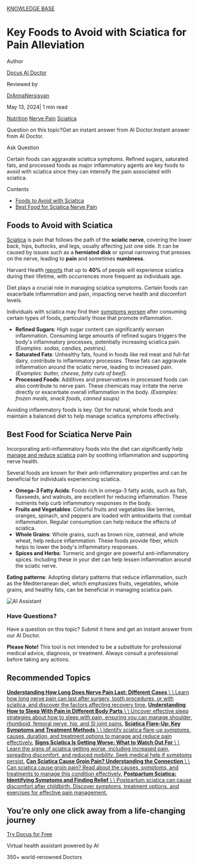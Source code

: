 [KNOWLEDGE BASE](https://docus.ai/knowledge-base)

# Key Foods to Avoid with Sciatica for Pain Alleviation

Author

[Docus AI Doctor](https://docus.ai/ai-doctor)

Reviewed by

[DrAnnaNersisyan](https://docus.ai/author/dr-anna-nersisyan)

May 13, 2024\| 1 min read

[Nutrition](https://docus.ai/tags/nutrition) [Nerve Pain](https://docus.ai/tags/nerve-pain) [Sciatica](https://docus.ai/tags/sciatica)

Question on this topic?Get an instant answer from AI Doctor.Instant answer from AI Doctor.

Ask Question

Certain foods can aggravate sciatica symptoms. Refined sugars, saturated fats, and processed foods as major inflammatory agents are key foods to avoid with sciatica since they can intensify the pain associated with sciatica.

Contents

- [Foods to Avoid with Sciatica](https://docus.ai/knowledge-base/foods-to-avoid-with-sciatica#foods-to-avoid-with-sciatica)
- [Best Food for Sciatica Nerve Pain](https://docus.ai/knowledge-base/foods-to-avoid-with-sciatica#best-food-for-sciatica-nerve-pain)

## Foods to Avoid with Sciatica

[Sciatica](https://docus.ai/symptoms-guide/sciatica-overview) is pain that follows the path of the **sciatic nerve**, covering the lower back, hips, buttocks, and legs, usually affecting just one side. It can be caused by issues such as a **herniated disk** or spinal narrowing that presses on the nerve, leading to **pain** and sometimes **numbness**.

Harvard Health [reports](https://www.health.harvard.edu/pain/sciatica-of-all-the-nerve#:~:text=As%20many%20as%2040%25%20of,more%20frequent%20as%20you%20age.) that up to **40%** of people will experience sciatica during their lifetime, with occurrences more frequent as individuals age.

Diet plays a crucial role in managing sciatica symptoms. Certain foods can exacerbate inflammation and pain, impacting nerve health and discomfort levels.

Individuals with sciatica may find their [symptoms worsen](https://docus.ai/knowledge-base/signs-sciatica-getting-worse) after consuming certain types of foods, particularly those that promote inflammation.

- **Refined Sugars**: High sugar content can significantly worsen inflammation. Consuming large amounts of refined sugars triggers the body's inflammatory processes, potentially increasing sciatica pain. _(Examples: sodas, candies, pastries)._
- **Saturated Fats**: Unhealthy fats, found in foods like red meat and full-fat dairy, contribute to inflammatory processes. These fats can aggravate inflammation around the sciatic nerve, leading to increased pain. _(Examples: butter, cheese, fatty cuts of beef)._
- **Processed Foods**: Additives and preservatives in processed foods can also contribute to nerve pain. These chemicals may irritate the nerve directly or exacerbate overall inflammation in the body. _(Examples: frozen meals, snack foods, canned soups)_

Avoiding inflammatory foods is key. Opt for natural, whole foods and maintain a balanced diet to help manage sciatica symptoms effectively.

## Best Food for Sciatica Nerve Pain

Incorporating anti-inflammatory foods into the diet can significantly help [manage and reduce sciatica](https://docus.ai/symptoms-guide/immediate-relief-for-sciatica-pain) pain by soothing inflammation and supporting nerve health.

Several foods are known for their anti-inflammatory properties and can be beneficial for individuals experiencing sciatica.

- **Omega-3 Fatty Acids**: Foods rich in omega-3 fatty acids, such as fish, flaxseeds, and walnuts, are excellent for reducing inflammation. These nutrients help curb inflammatory responses in the body.
- **Fruits and Vegetables**: Colorful fruits and vegetables like berries, oranges, spinach, and peppers are loaded with antioxidants that combat inflammation. Regular consumption can help reduce the effects of sciatica.
- **Whole Grains**: Whole grains, such as brown rice, oatmeal, and whole wheat, help reduce inflammation. These foods provide fiber, which helps to lower the body's inflammatory responses.
- **Spices and Herbs**: Turmeric and ginger are powerful anti-inflammatory spices. Including these in your diet can help lessen inflammation around the sciatic nerve.

**Eating patterns**: Adopting dietary patterns that reduce inflammation, such as the Mediterranean diet, which emphasizes fruits, vegetables, whole grains, and healthy fats, can be beneficial in managing sciatica pain.

![AI Assistant](https://docus.ai/images/small-assistant.png)

### Have Questions?

Have a question on this topic? Submit it here and get an instant answer from our AI Doctor.

**Please Note!** This tool is not intended to be a substitute for professional medical advice, diagnosis, or treatment. Always consult a professional before taking any actions.

## Recommended Topics

[**Understanding How Long Does Nerve Pain Last: Different Cases** \\
\\
Learn how long nerve pain can last after surgery, tooth procedures, or with sciatica, and discover the factors affecting recovery time.](https://docus.ai/knowledge-base/understanding-how-long-does-nerve-pain-last) [**Understanding How to Sleep With Pain in Different Body Parts** \\
\\
Uncover effective sleep strategies about how to sleep with pain, ensuring you can manage shoulder, rhomboid, femoral nerve, hip, and SI joint pains.](https://docus.ai/knowledge-base/understanding-how-to-sleep-with-pain) [**Sciatica Flare-Up: Key Symptoms and Treatment Methods** \\
\\
Identify sciatica flare-up symptoms, causes, duration, and treatment options to manage and reduce pain effectively.](https://docus.ai/knowledge-base/sciatica-flare-up) [**Signs Sciatica Is Getting Worse: What to Watch Out For** \\
\\
Learn the signs of sciatica getting worse, including increased pain, spreading discomfort, and reduced mobility. Seek medical help if symptoms persist.](https://docus.ai/knowledge-base/signs-sciatica-getting-worse) [**Can Sciatica Cause Groin Pain? Understanding the Connection** \\
\\
Can sciatica cause groin pain? Read about the causes, symptoms, and treatments to manage this condition effectively.](https://docus.ai/knowledge-base/sciatica-cause-groin-pain) [**Postpartum Sciatica: Identifying Symptoms and Finding Relief** \\
\\
Postpartum sciatica can cause discomfort after childbirth. Discover symptoms, treatment options, and exercises for effective pain management.](https://docus.ai/knowledge-base/postpartum-sciatica)

## You’re only one click away from a life-changing journey

[Try Docus for Free](https://my.docus.ai/auth/signup)

Virtual health assistant powered by AI

350+ world-renowned Doctors